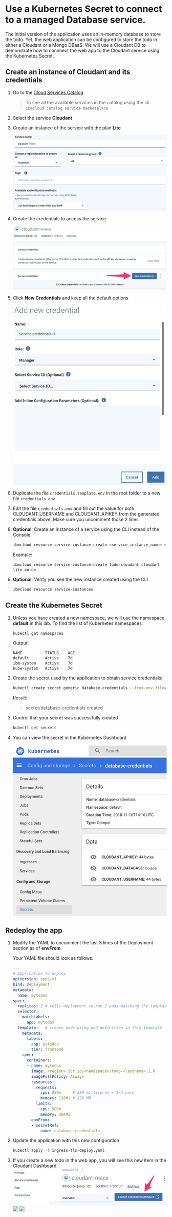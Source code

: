 # Use a Kubernetes Secret to connect to a managed Database service.

The initial version of the application uses an in-memory database to store the todo. Yet, the web application can be configured to store the todo in either a Cloudant or a Mongo DBaaS.
We will use a Cloudant DB to demonstrate how to connnect the web app to the  Cloudant service using the Kubernetes Secret.

## Create an instance of Cloudant and its credentials

1. Go to the [Cloud Services Catalog](https://cloud.ibm.com/catalog) 

    > To see all the available services in the catalog using the cli:
    `ibmcloud catalog service-marketplace`

1. Select the service **Cloudant**

1. Create an instance of the service with the plan **Lite**

    ![](./images/cloudant-create.png)

1. Create the credentials to access the service.

    ![](./images/cloudant-credentials.png)

1. Click **New Credentials** and keep all the default options

    ![](./images/cloudant-credentials2.png)

1. Duplicate the file `credentials.template.env` in the root folder to a new file `credentials.env`

1. Edit the file `credentials.env` and fill out the value for both CLOUDANT_USERNAME and CLOUDANT_APIKEY from the generated credentials above. Make sure you uncomment those 2 lines

1. **Optional**: Create an instance of a service using the CLI instead of the Console.
    ```sh
    ibmcloud resource service-instance-create <service_instance_name> <service_name> <service_plan_name> <location>
    ```
    Example:
    ```
    ibmcloud resource service-instance-create todo-cloudant cloudant lite eu-de
    ```

1. **Optional**: Verify you see the new instance created using the CLI
    ```sh
    ibmcloud resource service-instances
    ```

## Create the Kubernetes Secret

1. Unless you have created a new namespace, we will use the namespace **default** in this lab. To find the list of Kubernetes namespaces:
    ```sh
    kubectl get namespaces
    ```
    Output:
    ```
    NAME          STATUS    AGE
    default       Active    7d
    ibm-system    Active    7d
    kube-system   Active    7d
    ```

1. Create the secret used by the application to obtain service credentials:

    ```sh
    kubectl create secret generic database-credentials --from-env-file=credentials.env
    ```
    Result:
    > secret/database-credentials created

1. Control that your secret was successfully created
    ```sh
    kubectl get secrets
    ```

1. You can view the secret in the Kubernetes Dashboard 

    ![](./images/k8s-secret.png)


## Redeploy the app

1. Modify the YAML to uncomment the last 3 lines of the Deployment section as of **envFrom**.

    Your YAML file should look as follows:
    ```yaml
    ---
    # Application to deploy
    apiVersion: apps/v1
    kind: Deployment
    metadata:
      name: mytodos
    spec:
      replicas: 2 # tells deployment to run 2 pods matching the template
      selector:
        matchLabels:
          app: mytodos
      template:   # create pods using pod definition in this template
        metadata:
          labels:
            app: mytodos
            tier: frontend
        spec:
          containers:
          - name: mytodos
            image: <region>.icr.io/<namespace>/todo-<lastname>:1.0
            imagePullPolicy: Always
            resources:
              requests:
                cpu: 250m     # 250 millicores = 1/4 core
                memory: 128Mi # 128 MB
              limits:
                cpu: 500m
                memory: 384Mi
            envFrom:
            - secretRef:
                name: database-credentials
    ```

1. Update the application with this new configuration
    ```sh
    kubectl apply -f ingress-tls-deploy.yaml
    ```

1. If you create a new todo in the web app, you will see this new item in the Cloudant Dashboard.
    ![](./images/cloudant-dashboard-launch.png)
    ![](./images/cloudant-dashboard-database.png)
    ![](./images/cloudant-dashboard-record.png)